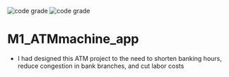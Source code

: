 ![code grade](https://api.codiga.io/project/31247/score/svg)
![code grade](https://api.codiga.io/project/31247/status/svg)
# M1_ATMmachine_app


* I had designed this ATM project to the need to shorten banking hours, reduce congestion in bank branches, and cut labor costs


